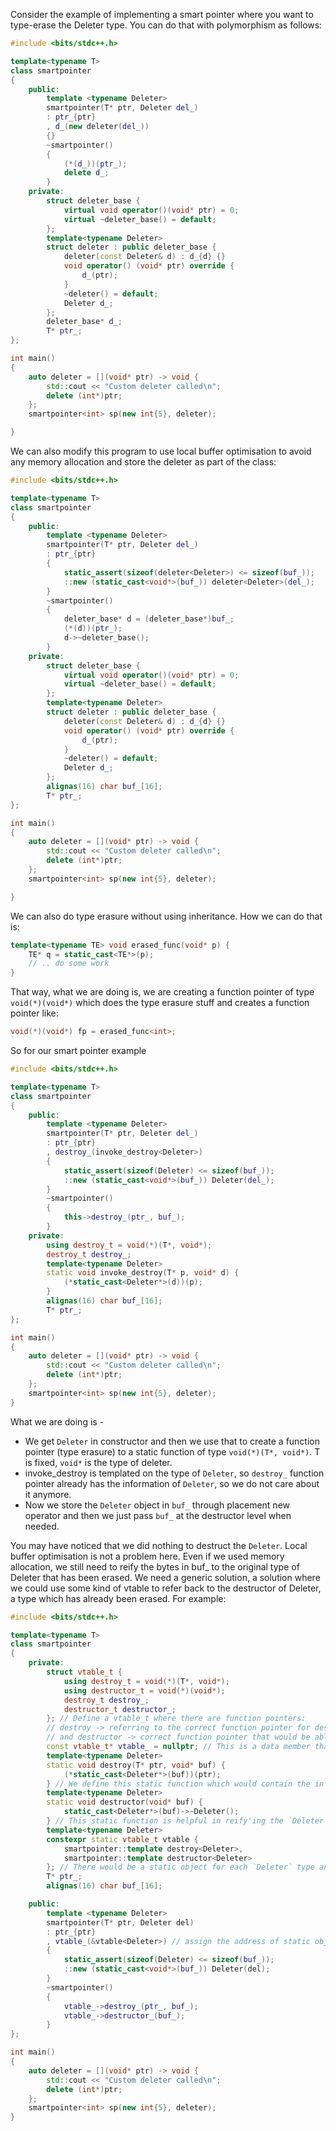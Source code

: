 Consider the example of implementing a smart pointer where you want to type-erase the Deleter type. You can do that with polymorphism as follows:

```cpp
#include <bits/stdc++.h>

template<typename T>
class smartpointer
{
    public:
        template <typename Deleter>
        smartpointer(T* ptr, Deleter del_)
        : ptr_{ptr}
        , d_(new deleter(del_))
        {}
        ~smartpointer()
        {
            (*(d_))(ptr_);
            delete d_;
        }
    private:
        struct deleter_base {
            virtual void operator()(void* ptr) = 0;
            virtual ~deleter_base() = default;
        };
        template<typename Deleter>
        struct deleter : public deleter_base {
            deleter(const Deleter& d) : d_{d} {}
            void operator() (void* ptr) override {
                d_(ptr);
            }
            ~deleter() = default;
            Deleter d_;
        };
        deleter_base* d_;
        T* ptr_;
};

int main()
{
    auto deleter = [](void* ptr) -> void {
        std::cout << "Custom deleter called\n";
        delete (int*)ptr;
    };
    smartpointer<int> sp(new int{5}, deleter);

}
```

We can also modify this program to use local buffer optimisation to avoid any memory allocation and store the deleter as part of the class:


```cpp
#include <bits/stdc++.h>

template<typename T>
class smartpointer
{
    public:
        template <typename Deleter>
        smartpointer(T* ptr, Deleter del_)
        : ptr_{ptr}
        {
            static_assert(sizeof(deleter<Deleter>) <= sizeof(buf_));
            ::new (static_cast<void*>(buf_)) deleter<Deleter>(del_);
        }
        ~smartpointer()
        {
            deleter_base* d = (deleter_base*)buf_;
            (*(d))(ptr_);
            d->~deleter_base();
        }
    private:
        struct deleter_base {
            virtual void operator()(void* ptr) = 0;
            virtual ~deleter_base() = default;
        };
        template<typename Deleter>
        struct deleter : public deleter_base {
            deleter(const Deleter& d) : d_{d} {}
            void operator() (void* ptr) override {
                d_(ptr);
            }
            ~deleter() = default;
            Deleter d_;
        };
        alignas(16) char buf_[16];
        T* ptr_;
};

int main()
{
    auto deleter = [](void* ptr) -> void {
        std::cout << "Custom deleter called\n";
        delete (int*)ptr;
    };
    smartpointer<int> sp(new int{5}, deleter);

}
```

We can also do type erasure without using inheritance. How we can do that is:


```cpp
template<typename TE> void erased_func(void* p) {
    TE* q = static_cast<TE*>(p);
    // .. do some work
}
```

That way, what we are doing is, we are creating a function pointer of type `void(*)(void*)` which does the type erasure stuff and creates a function pointer like:
```cpp
void(*)(void*) fp = erased_func<int>;
```

So for our smart pointer example

```cpp
#include <bits/stdc++.h>

template<typename T>
class smartpointer
{
    public:
        template <typename Deleter>
        smartpointer(T* ptr, Deleter del_)
        : ptr_{ptr}
        , destroy_(invoke_destroy<Deleter>)
        {
            static_assert(sizeof(Deleter) <= sizeof(buf_));
            ::new (static_cast<void*>(buf_)) Deleter(del_);
        }
        ~smartpointer()
        {
            this->destroy_(ptr_, buf_);
        }
    private:
        using destroy_t = void(*)(T*, void*);
        destroy_t destroy_;
        template<typename Deleter>
        static void invoke_destroy(T* p, void* d) {
            (*static_cast<Deleter*>(d))(p);
        }
        alignas(16) char buf_[16];
        T* ptr_;
};

int main()
{
    auto deleter = [](void* ptr) -> void {
        std::cout << "Custom deleter called\n";
        delete (int*)ptr;
    };
    smartpointer<int> sp(new int{5}, deleter);
}
```

What we are doing is - 
* We get `Deleter` in constructor and then we use that to create a function pointer (type erasure) to a static function of type `void(*)(T*, void*)`. T is fixed, `void*` is the type of deleter.
* invoke_destroy is templated on the type of `Deleter`, so `destroy_` function pointer already has the information of `Deleter`, so we do not care about it anymore.
* Now we store the `Deleter` object in `buf_` through placement new operator and then we just pass `buf_` at the destructor level when needed.
  


You may have noticed that we did nothing to destruct the `Deleter`. Local buffer optimisation is not a problem here. Even if we used memory allocation, we still need to reify the bytes in buf_ to the original type of Deleter that has been erased. We need a generic solution, a solution where we could use some kind of vtable to refer back to the destructor of Deleter, a type which has already been erased. For example:

```cpp
#include <bits/stdc++.h>

template<typename T>
class smartpointer
{
    private:
        struct vtable_t {
            using destroy_t = void(*)(T*, void*);
            using destructor_t = void(*)(void*);
            destroy_t destroy_;
            destructor_t destructor_;
        }; // Define a vtable_t where there are function pointers:
        // destroy -> referring to the correct function pointer for destroying T* ptr
        // and destructor -> correct function pointer that would be able to destruct the `Deleter` -> a type that has been erased 
        const vtable_t* vtable_ = nullptr; // This is a data member that would point to the correct vtable_ and would hold the information of the erased type
        template<typename Deleter>
        static void destroy(T* ptr, void* buf) {
            (*static_cast<Deleter*>(buf))(ptr);
        } // We define this static function which would contain the information, enough to reify the `buf` to `Deleter` so that we can call the Deleter
        template<typename Deleter>
        static void destructor(void* buf) {
            static_cast<Deleter*>(buf)->~Deleter();
        } // This static function is helpful in reify'ing the `Deleter` type to call the `Deleter` destructor on the lost type that is held in local buf
        template<typename Deleter>
        constexpr static vtable_t vtable {
            smartpointer::template destroy<Deleter>,
            smartpointer::template destructor<Deleter> 
        }; // There would be a static object for each `Deleter` type and the address of it would be held in instance variable `vtable_` by the constructor magic below
        T* ptr_;
        alignas(16) char buf_[16];

    public:
        template <typename Deleter>
        smartpointer(T* ptr, Deleter del)
        : ptr_{ptr}
        , vtable_(&vtable<Deleter>) // assign the address of static object to vtable_ so that we can go back and refer to the correct function pointers
        {
            static_assert(sizeof(Deleter) <= sizeof(buf_));
            ::new (static_cast<void*>(buf_)) Deleter(del);
        }
        ~smartpointer()
        {
            vtable_->destroy_(ptr_, buf_);
            vtable_->destructor_(buf_);
        }
};

int main()
{
    auto deleter = [](void* ptr) -> void {
        std::cout << "Custom deleter called\n";
        delete (int*)ptr;
    };
    smartpointer<int> sp(new int{5}, deleter);
}
```
